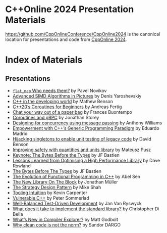 C++Online 2024 Presentation Materials
==================================

https://github.com/CppOnlineConference/CppOnline2024 is the canonical location for presentations
and code from [CppOnline 2024](http://cpponline.uk).

# Index of Materials

## Presentations

- [`flat_map` Who needs them?](https://toughengineer.github.io/talks/2024/C++%20Online/) by Pavel Novikov
- [Advanced SIMD Algorithms in Pictures](https://denisyaroshevskiy.github.io/presentations/dyaroshev_presentations/conference_talks/advanced_simd_algorithms_in_pictures.html) by Denis Yaroshevskiy
- [C++ in the developing world](/Presentations/C-in-the-Developing-World-Why-It-Matters_CppOnline.pdf) by Mathew Benson
- [C++20’s Coroutines for Beginners](https://andreasfertig.com/talks/dl/afertig-2024-cpponline-cpp20s-coroutines-for-beginners.pdf) by Andreas Fertig
- [Chat your way out of a paper bag](/Presentations/AI.pptx) by Frances Buontempo
- [Coroutines and gRPC](/Presentations/coroutines_and_grpc_cpp_online_2024_slides.pdf) by Jonathan Storey
- [Designing for concurrency using message passing](/Presentations/designing-for-concurrency-using-message-passing.pdf) by Anthony Williams
- [Empowerment with C++’s Generic Programming Paradigm](/Presentations/EmpowermentWithGenericProgramming-public-2.pdf) by Eduardo Madrid
- [Hijacking singletons to enable unit testing of legacy code](/Presentations/Hijacking-singletons-to-enable-unit-testing-of-legacy.pptx) by David Benson
- [Improving safety with quantities and units library](https://github.com/train-it-eu/conf-slides/blob/master/2024.02%20-%20C%2B%2B%20Online/Improving%20our%20safety%20with%20a%20quantities%20and%20units%20library.pdf) by Mateusz Pusz
- [Keynote: The Bytes Before the Types](/Presentations/b2b-tooling-cpponline-v3-Kevin-Carpenter.pdf) by JF Bastien
- [Lessons Learned from Optimising a High Performance Library](https://github.com/drowaudio/presentations/blob/master/Cpp%20Online%202024%20-%20Lessons%20Learned%20from%20Optimising%20a%20High%20Performance%20Library/Lessons%20Learned%20from%20Optimising%20a%20High%20Performance%20Library.pdf) by Dave Rowland
- [The Bytes Before The Types](/Presentations/The%20Bytes%20Before%20the%20Types%20-%20Unveiling%20Uninitialized%20Uses.pdf) by JF Bastien
- [The Evolution of Functional Programming in C++](/Presentations/The-Evolution-of-Functional-Programming-in-CPP.pdf) by Abel Sen
- [The New Library On The Block](https://www.jonathanmueller.dev/talk/think-cell-library/) by Jonathan Müller
- [The Strategy Design Pattern](/Presentations/Roth_Michaels_-_Templates_Made_Easy_C_Online.pdf) by Mike Shah
- [Tooling Intuition](/Presentations/C-Online-2024-_-The-Strategy-Design-Pattern-Mike-Shah.pdf) by Kevin Carpenter
- [Vulnerable C++](https://github.com/PeterSommerlad/talks_public/blob/main/CPPonline/CPPonline2024/TalkVulnerableCpp_cpponline2024.pdf) by Peter Sommerlad
- [Well-Balanced Test-Driven Development](https://kdrive.infomaniak.com/app/share/110604/99e13129-2c53-4b35-8499-d67eb8528237) by Jan Van Ryswyck
- [What does it take to implement the standard library?](https://blog.cjdb.xyz/stdlib-presso) by Christopher Di Bella
- [What’s New in Compiler Explorer?](https://github.com/mattgodbolt/whats-new-in-compiler-explorer-2023) by Matt Godbolt
- [Why clean code is not the norm?](/Presentations/Why-Clean-Code-Is-Not-The-Norm_-C-Online-2024.pptx) by Sandor DARGO